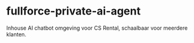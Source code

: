 # fullforce-private-ai-agent
Inhouse AI chatbot omgeving voor CS Rental, schaalbaar voor meerdere klanten.
